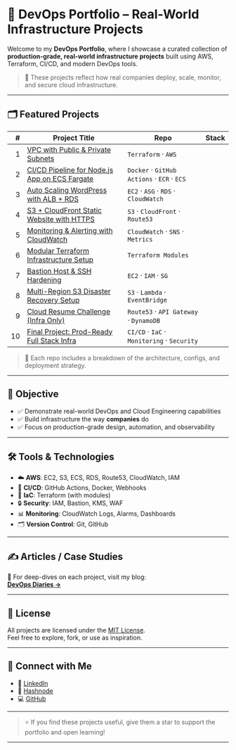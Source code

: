 # 🚀 DevOps Portfolio – Real-World Infrastructure Projects

Welcome to my **DevOps Portfolio**, where I showcase a curated collection of **production-grade, real-world infrastructure projects** built using AWS, Terraform, CI/CD, and modern DevOps tools.

> 💼 These projects reflect how real companies deploy, scale, monitor, and secure cloud infrastructure.

---

## 🗂️ Featured Projects

| # | Project Title | Repo | Stack |
|--:|----------------------------|------|-------|
| 1 | [VPC with Public & Private Subnets](https://github.com/abdulraheem/vpc-networking-infra) | `Terraform` · `AWS` |
| 2 | [CI/CD Pipeline for Node.js App on ECS Fargate](https://github.com/abdulraheem/ecs-pipeline-nodejs) | `Docker` · `GitHub Actions` · `ECR` · `ECS` |
| 3 | [Auto Scaling WordPress with ALB + RDS](https://github.com/abdulraheem/wordpress-autoscaling-stack) | `EC2` · `ASG` · `RDS` · `CloudWatch` |
| 4 | [S3 + CloudFront Static Website with HTTPS](https://github.com/abdulraheem/cloudfront-s3-static-hosting) | `S3` · `CloudFront` · `Route53` |
| 5 | [Monitoring & Alerting with CloudWatch](https://github.com/abdulraheem/cloudwatch-infra-observability) | `CloudWatch` · `SNS` · `Metrics` |
| 6 | [Modular Terraform Infrastructure Setup](https://github.com/abdulraheem/modular-terraform-aws) | `Terraform Modules` |
| 7 | [Bastion Host & SSH Hardening](https://github.com/abdulraheem/aws-bastion-secure-access) | `EC2` · `IAM` · `SG` |
| 8 | [Multi-Region S3 Disaster Recovery Setup](https://github.com/abdulraheem/s3-dr-multi-region) | `S3` · `Lambda` · `EventBridge` |
| 9 | [Cloud Resume Challenge (Infra Only)](https://github.com/abdulraheem/cloud-resume-infra) | `Route53` · `API Gateway` · `DynamoDB` |
| 10 | [Final Project: Prod-Ready Full Stack Infra](https://github.com/abdulraheem/devops-final-pipeline) | `CI/CD` · `IaC` · `Monitoring` · `Security` |

> 🧠 Each repo includes a breakdown of the architecture, configs, and deployment strategy.

---

## 🎯 Objective

- ✅ Demonstrate real-world DevOps and Cloud Engineering capabilities
- ✅ Build infrastructure the way **companies** do
- ✅ Focus on production-grade design, automation, and observability

---

## 🛠️ Tools & Technologies

- ☁️ **AWS**: EC2, S3, ECS, RDS, Route53, CloudWatch, IAM
- 🔁 **CI/CD**: GitHub Actions, Docker, Webhooks
- 🧱 **IaC**: Terraform (with modules)
- 🔒 **Security**: IAM, Bastion, KMS, WAF
- 📊 **Monitoring**: CloudWatch Logs, Alarms, Dashboards
- 🗂️ **Version Control**: Git, GitHub

---

## ✍️ Articles / Case Studies

📝 For deep-dives on each project, visit my blog:  
**[DevOps Diaries →](https://abdulraheem.hashnode.dev/)**

---

## 📃 License

All projects are licensed under the [MIT License](./LICENSE).  
Feel free to explore, fork, or use as inspiration.

---

## 🙌 Connect with Me

- 🔗 [LinkedIn](https://linkedin.com/in/your-link)
- 📖 [Hashnode](https://abdulraheem.hashnode.dev/)
- 💻 [GitHub](https://github.com/abdulraheem)

---

> ⭐️ If you find these projects useful, give them a star to support the portfolio and open learning!

---
